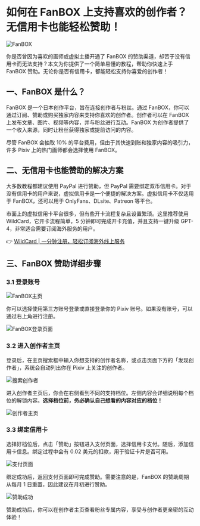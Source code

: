 # 如何在 FanBOX 上支持喜欢的创作者？无信用卡也能轻松赞助！

![FanBOX](https://bbtdd.com/img/6855389179757.webp)

你是否曾因为喜欢的画师或虚拟主播开通了 FanBOX 的赞助渠道，却苦于没有信用卡而无法支持？本文为你提供了一个简单易懂的教程，帮助你快速上手 FanBOX 赞助。无论你是否有信用卡，都能轻松支持你喜爱的创作者！

## 一、FanBOX 是什么？

FanBOX 是一个日本创作平台，旨在连接创作者与粉丝。通过 FanBOX，你可以通过订阅、赞助或购买独家内容来支持你喜欢的创作者。创作者可以在 FanBOX 上发布文章、图片、视频等内容，并与粉丝进行互动。FanBOX 为创作者提供了一个收入来源，同时让粉丝获得独家或提前访问的内容。

尽管 FanBOX 会抽取 10% 的平台费用，但由于其快速到账和独家内容的吸引力，许多 Pixiv 上的热门画师都会选择使用 FanBOX。

## 二、无信用卡也能赞助的解决方案

大多数教程都建议使用 PayPal 进行赞助，但 PayPal 需要绑定双币信用卡。对于没有信用卡的用户来说，虚拟信用卡是一个便捷的解决方案。虚拟信用卡不仅适用于 FanBOX，还可以用于 OnlyFans、DLsite、Patreon 等平台。

市面上的虚拟信用卡平台很多，但有些开卡流程复杂且设置繁琐。这里推荐使用 WildCard，它开卡流程简单，5 分钟即可完成开卡充值，并且支持一键升级 GPT-4，非常适合需要订阅海外服务的用户。

👉 [WildCard | 一分钟注册，轻松订阅海外线上服务](https://bbtdd.com/WildCard)

## 三、FanBOX 赞助详细步骤

### 3.1 登录账号

![FanBOX主页](https://bbtdd.com/img/42719537.webp)

你可以选择使用第三方账号登录或直接登录你的 Pixiv 账号。如果没有账号，可以通过右上角进行注册。

![FanBOX登录页面](https://bbtdd.com/img/98138826271.webp)

### 3.2 进入创作者主页

登录后，在主页搜索框中输入你想支持的创作者名称，或点击页面下方的「发现创作者」，系统会自动列出你在 Pixiv 上关注的创作者。

![搜索创作者](https://bbtdd.com/img/97421119.webp)

进入创作者主页后，你会在右侧看到不同的支持档位。左侧内容会详细说明每个档位的解锁内容。**选择档位前，务必确认自己想看的内容对应的档位！**

![创作者主页](https://bbtdd.com/img/343385308.webp)

### 3.3 绑定信用卡

选择好档位后，点击「赞助」按钮进入支付页面，选择信用卡支付。随后，添加信用卡信息。绑定过程中会有 0.02 美元的扣款，用于验证卡片是否可用。

![支付页面](https://bbtdd.com/img/259376468726.webp)

绑定成功后，返回支付页面即可完成赞助。需要注意的是，FanBOX 的赞助周期从每月 1 日重置，因此建议在月初进行赞助。

![赞助成功](https://bbtdd.com/img/60785054.webp)

赞助成功后，你可以在创作者主页查看粉丝专属内容，享受与创作者更亲密的互动体验！